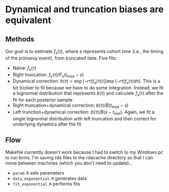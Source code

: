 # Dynamical and truncation biases are equivalent

## Methods

Our goal is to estimate $f_s(\tau)$, where $s$ represents cohort time (i.e., the timing of the primaruy event), from truncated data. Five fits:
* Naive: $f_s(\tau)$
* Right truncation: $f_s(\tau)/F_s(t_{max}-s)$
* Dynamical correction: $b(\tau) = \exp(-r\tau) f_s(\tau)/(\int \exp(-r\tau) f_s(\tau) d\tau)$. This is a bit trickier to fit because we have to do some integration. Instead, we fit a lognormal distribution that represents $b(\tau)$ and calculate $f_s(\tau)$ after the fit for each posterior sample
* Right truncation+dynamical correction: $b(\tau)/B(t_{max}-s)$
* Left trunction+dynamical correction: $b(\tau)/B(s-t_{min})$. Again, we fit a single lognormal distribution with left truncation and then correct for underlying dynamics after the fit

## Flow
Makefile currently doesn't work because I had to switch to my Windows pc to run brms. I'm saving rda files to the rdacache directory so that I can move between machines (which you don't need to update)...

* `param.R` sets parameters
* `data_exponential.R` generates data
* `fit_exponential.R` performs fits
